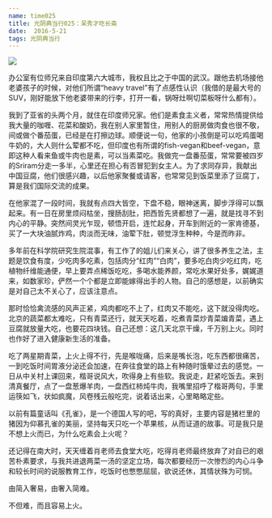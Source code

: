 ```yaml
---
name: time025
title: 光阴典当行025：呆秀才吃长斋
date:  2016-5-21
tags: 光阴典当行
---
```

<!-- more -->
![](/cnblog/uploads/time025.jpg)

办公室有位师兄来自印度第六大城市，我权且比之于中国的武汉。跟他去机场接他老婆孩子的时候，对他们所谓“heavy travel”有了点感性认识（我借的是最大号的SUV，刚好能放下他老婆带来的行李，打开一看，锅呀灶啊切菜板呀什么都有）。

我到了亚省的头两个月，就住在印度师兄家。他们是素食主义者，常常热情提供给我大量的咖喱、花菜和酸奶，我在别人家里暂住，用别人的厨房做肉食也很不敬，间或做个番茄蛋，已经是在打擦边球。顺便说一句，他家的小孩倒是可以吃鸡蛋喝牛奶的，大人则什么荤都不吃，但印度也有所谓的fish-vegan和beef-vegan，意即这种人看来鱼或牛肉也是素，可以当素菜吃。我做完一盘番茄蛋，常常要被四岁的Sriram分走一多半，心里还在担心有否冒犯到女主人。为了求同存异，我献出中国豆腐，他们很感兴趣，以后他家聚餐或请客，也常常见到饭菜里添了豆腐丁，算是我们国际交流的成果。

在他家混了一段时间，我就有点四大皆空，下盘不稳，眼神迷离，脚步浮得可以飘起来。有一日在房里烦闷枯坐，搜肠刮肚，把西哲先贤都想了一遍，就是找寻不到内心的平静。突然间灵光乍现，顿悟开启，连忙起身，开车到附近的一家肯德基，买了一大块油腻炸鸡，肉淡而无味，油荤下肚，顿觉浮生种种，今是而昨非。

多年前在科学院研究生院混事，有工作了的姐儿们来关心，讲了很多养生之法，主题是饮食有度，少吃肉多吃素，包括肉分“红肉”“白肉”，要多吃白肉少吃红肉，吃植物纤维能通便，早上要弄点稀饭吃吃，多喝水能养颜，常吃水果好处多，娓娓道来，如数家珍，俨然一个个都是立即能嫁得出手的人物。自己的感想是，以前确实是对自己太不关心了，应该注意点。

那时恰恰禽流感的风声正紧，鸡肉都吃不上了，红肉又不能吃，这下就没得肉吃。北京的蔬菜都太难吃，只有青菜还行，就天天吃着，吃煮青菜炒青菜煸青菜，遇上豆腐就放量大吃，也要花四块钱。自己还想：这几天北京干燥，千万别上火。同时也作好了进入健康新生活的准备。

吃了两星期青菜，上火上得不行，先是喉咙痛，后来是嘴长泡，吃东西都很痛苦，一到吃饭时间胃液分泌还会加速，在奔往食堂的路上有种随时饿晕过去的感觉。一日从中关村上课回来，楷哥说风大，吹得身上有些软。我说走，赶紧吃饭去。来到清真餐厅，点了一盘葱爆羊肉，一盘西红柿炖牛肉，我嘴里招呼了楷哥两句，手里运筷如飞，状如疯魔，风卷残云般吃完，说着话出来，心里略略定些。

以前有篇童话叫《孔雀》，是一个德国人写的吧，写的真好，主要内容是猪栏里的猪因为仰慕孔雀的美丽，坚持每天只吃一个苹果核，从而证道的故事。可是我只是不想上火而已，为什么吃素会上火呢？

还记得在南大时，天天缠着肖老师去食堂大吃，吃得肖老师最终放弃了对自已的艰苦朴素要求，与我共进退两菜一汤的坚定立场，每次都要经历一次惨烈的内心斗争和较长时间的说服教育工作，吃饭时也憋憋屈屈，欲说还休，其情状殊为可悯。

由简入奢易，由奢入简难。

不但难，而且容易上火。　